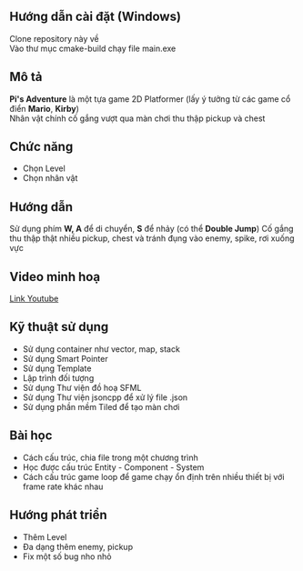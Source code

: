 
## Hướng dẫn cài đặt (Windows)

Clone repository này về  
Vào thư mục cmake-build chạy file main.exe

## Mô tả

**Pi's Adventure** là một tựa game 2D Platformer (lấy ý tưởng từ các game cổ điển **Mario**, **Kirby**)  
Nhân vật chính cố gắng vượt qua màn chơi thu thập pickup và chest

## Chức năng

- Chọn Level
- Chọn nhân vật

## Hướng dẫn

Sử dụng phím **W, A** để di chuyển, **S** để nhảy (có thể **Double Jump**)
Cố gắng thu thập thật nhiều pickup, chest và tránh đụng vào enemy, spike, rơi xuống vực

## Video minh hoạ

[Link Youtube](https://www.youtube.com/watch?v=i3FIgqlRoOg)

## Kỹ thuật sử dụng

- Sử dụng container như vector, map, stack
- Sử dụng Smart Pointer
- Sử dụng Template
- Lập trình đối tượng
- Sử dụng Thư viện đồ hoạ SFML
- Sử dụng Thư viện jsoncpp để xử lý file .json
- Sử dụng phần mềm Tiled để tạo màn chơi

## Bài học

- Cách cấu trúc, chia file trong một chương trình
- Học được cấu trúc Entity - Component - System
- Cách cấu trúc game loop để game chạy ổn định trên nhiều thiết bị với frame rate khác nhau

## Hướng phát triển

- Thêm Level
- Đa dạng thêm enemy, pickup
- Fix một số bug nho nhỏ

